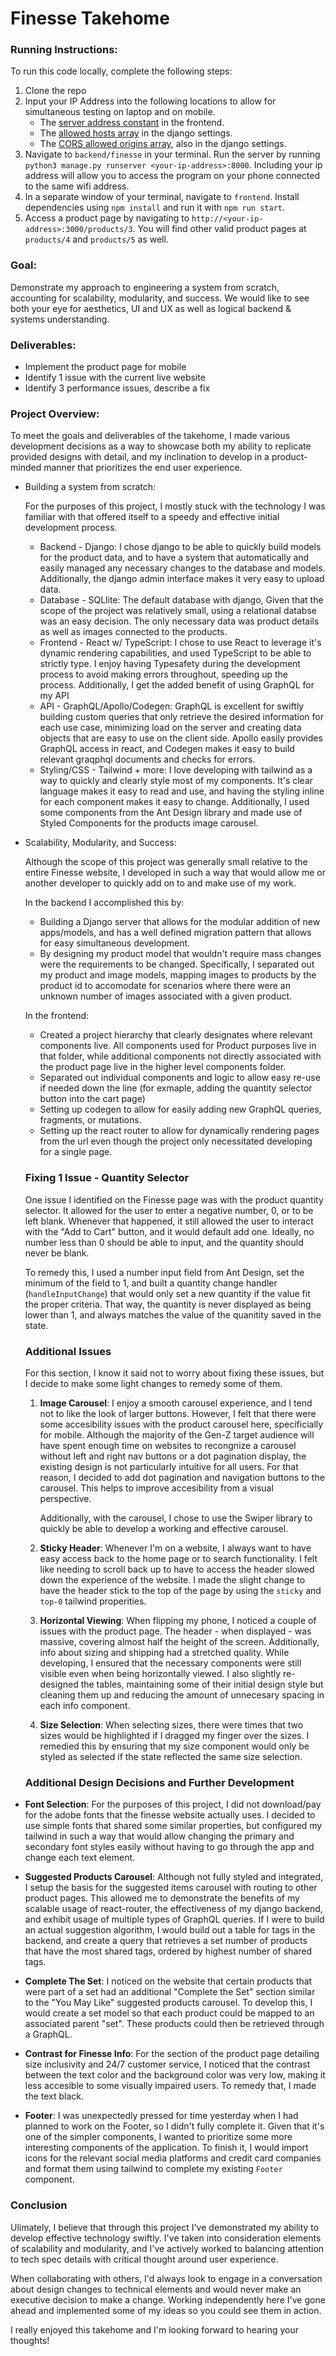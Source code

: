 # Finesse Takehome

### Running Instructions:

To run this code locally, complete the following steps:

1. Clone the repo
2. Input your IP Address into the following locations to allow for simultaneous testing on laptop and on mobile.
   - The [server address constant](https://github.com/smashed-toes/finesse-takehome/blob/8a999c3b546ef4c7228a4fb1e05168d35cd859a5/frontend/src/utils/constants.tsx#L2) in the frontend.
   - The [allowed hosts array](https://github.com/smashed-toes/finesse-takehome/blob/8a999c3b546ef4c7228a4fb1e05168d35cd859a5/backend/finesse/finesse/settings.py#L30) in the django settings.
   - The [CORS allowed origins array](https://github.com/smashed-toes/finesse-takehome/blob/8a999c3b546ef4c7228a4fb1e05168d35cd859a5/backend/finesse/finesse/settings.py#L64), also in the django settings.
3. Navigate to `backend/finesse` in your terminal. Run the server by running `python3 manage.py runserver <your-ip-address>:8000`. Including your ip address will allow you to access the program on your phone connected to the same wifi address.
4. In a separate window of your terminal, navigate to `frontend`. Install dependencies using `npm install` and run it with `npm run start`.
5. Access a product page by navigating to `http://<your-ip-address>:3000/products/3`. You will find other valid product pages at `products/4` and `products/5` as well.

### Goal:

Demonstrate my approach to engineering a system
from scratch, accounting for scalability, modularity, and success. We would like to see
both your eye for aesthetics, UI and UX as well as logical backend & systems understanding.

### Deliverables:

- Implement the product page for mobile
- Identify 1 issue with the current live website
- Identify 3 performance issues, describe a fix

### Project Overview:

To meet the goals and deliverables of the takehome, I made various development decisions as a way to showcase both my ability to replicate provided designs with detail, and my inclination to develop in a product-minded manner that prioritizes the end user experience.

- Building a system from scratch:

  For the purposes of this project, I mostly stuck with the technology I was familiar with that offered itself to a speedy and effective initial development process.

  - Backend - Django: I chose django to be able to quickly build models for the product data, and to have a system that automatically and easily managed any necessary changes to the database and models. Additionally, the django admin interface makes it very easy to upload data.
  - Database - SQLlite: The default database with django, Given that the scope of the project was relatively small, using a relational databse was an easy decision. The only necessary data was product details as well as images connected to the products.
  - Frontend - React w/ TypeScript: I chose to use React to leverage it's dynamic rendering capabilities, and used TypeScript to be able to strictly type. I enjoy having Typesafety during the development process to avoid making errors throughout, speeding up the process. Additionally, I get the added benefit of using GraphQL for my API
  - API - GraphQL/Apollo/Codegen: GraphQL is excellent for swiftly building custom queries that only retrieve the desired information for each use case, minimizing load on the server and creating data objects that are easy to use on the client side. Apollo easily provides GraphQL access in react, and Codegen makes it easy to build relevant graqphql documents and checks for errors.
  - Styling/CSS - Tailwind + more: I love developing with tailwind as a way to quickly and clearly style most of my components. It's clear language makes it easy to read and use, and having the styling inline for each component makes it easy to change. Additionally, I used some components from the Ant Design library and made use of Styled Components for the products image carousel.

- Scalability, Modularity, and Success:

  Although the scope of this project was generally small relative to the entire Finesse website, I developed in such a way that would allow me or another developer to quickly add on to and make use of my work.

  In the backend I accomplished this by:

  - Building a Django server that allows for the modular addition of new apps/models, and has a well defined migration pattern that allows for easy simultaneous development.
  - By designing my product model that wouldn't require mass changes were the requirements to be changed. Specifically, I separated out my product and image models, mapping images to products by the product id to accomodate for scenarios where there were an unknown number of images associated with a given product.

  In the frontend:

  - Created a project hierarchy that clearly designates where relevant components live. All components used for Product purposes live in that folder, while additional components not directly associated with the product page live in the higher level components folder.
  - Separated out individual components and logic to allow easy re-use if needed down the line (for exmaple, adding the quantity selector button into the cart page)
  - Setting up codegen to allow for easily adding new GraphQL queries, fragments, or mutations.
  - Setting up the react router to allow for dynamically rendering pages from the url even though the project only necessitated developing for a single page.

  ### Fixing 1 Issue - Quantity Selector

  One issue I identified on the Finesse page was with the product quantity selector. It allowed for the user to enter a negative number, 0, or to be left blank. Whenever that happened, it still allowed the user to interact with the "Add to Cart" button, and it would default add one. Ideally, no number less than 0 should be able to input, and the quantity should never be blank.

  To remedy this, I used a number input field from Ant Design, set the minimum of the field to 1, and built a quantity change handler (`handleInputChange`) that would only set a new quantity if the value fit the proper criteria. That way, the quantity is never displayed as being lower than 1, and always matches the value of the quanitity saved in the state.

  ### Additional Issues

  For this section, I know it said not to worry about fixing these issues, but I decide to make some light changes to remedy some of them.

  1. **Image Carousel**: I enjoy a smooth carousel experience, and I tend not to like the look of larger buttons. However, I felt that there were some accesibility issues with the product carousel here, specificially for mobile. Although the majority of the Gen-Z target audience will have spent enough time on websites to recongnize a carousel without left and right nav buttons or a dot pagination display, the existing design is not particularly intuitive for all users. For that reason, I decided to add dot pagination and navigation buttons to the carousel. This helps to improve accesibility from a visual perspective.

     Additionally, with the carousel, I chose to use the Swiper library to quickly be able to develop a working and effective carousel.

  2. **Sticky Header**: Whenever I'm on a website, I always want to have easy access back to the home page or to search functionality. I felt like needing to scroll back up to have to access the header slowed down the experience of the website. I made the slight change to have the header stick to the top of the page by using the `sticky` and `top-0` tailwind properities.

  3. **Horizontal Viewing**: When flipping my phone, I noticed a couple of issues with the product page. The header - when displayed - was massive, covering almost half the height of the screen. Additionally, info about sizing and shipping had a stretched quality. While developing, I ensured that the necessary components were still visible even when being horizontally viewed. I also slightly re-designed the tables, maintaining some of their initial design style but cleaning them up and reducing the amount of unnecesary spacing in each info component.

  4. **Size Selection**: When selecting sizes, there were times that two sizes would be highlighted if I dragged my finger over the sizes. I remedied this by ensuring that my size component would only be styled as selected if the state reflected the same size selection.

  ### Additional Design Decisions and Further Development

- **Font Selection**: For the purposes of this project, I did not download/pay for the adobe fonts that the finesse website actually uses. I decided to use simple fonts that shared some similar properties, but configured my tailwind in such a way that would allow changing the primary and secondary font styles easily without having to go through the app and change each text element.

- **Suggested Products Carousel**: Although not fully styled and integrated, I setup the basis for the suggested items carousel with routing to other product pages. This allowed me to demonstrate the benefits of my scalable usage of react-router, the effectiveness of my django backend, and exhibit usage of multiple types of GraphQL queries. If I were to build an actual suggestion algorithm, I would build out a table for tags in the backend, and create a query that retrieves a set number of products that have the most shared tags, ordered by highest number of shared tags.

- **Complete The Set**: I noticed on the website that certain products that were part of a set had an additional "Complete the Set" section similar to the "You May Like" suggested products carousel. To develop this, I would create a set model so that each product could be mapped to an associated parent "set". These products could then be retrieved through a GraphQL.

- **Contrast for Finesse Info**: For the section of the product page detailing size inclusivity and 24/7 customer service, I noticed that the contrast between the text color and the background color was very low, making it less accesible to some visually impaired users. To remedy that, I made the text black.

- **Footer**: I was unexpectedly pressed for time yesterday when I had planned to work on the Footer, so I didn't fully complete it. Given that it's one of the simpler components, I wanted to prioritize some more interesting components of the application. To finish it, I would import icons for the relevant social media platforms and credit card companies and format them using tailwind to complete my existing `Footer` component.

### Conclusion

Ulimately, I believe that through this project I've demonstrated my ability to develop effective technology swiftly. I've taken into consideration elements of scalability and modularity, and I've actively worked to balancing attention to tech spec details with critical thought around user experience.

When collaborating with others, I'd always look to engage in a conversation about design changes to technical elements and would never make an executive decision to make a change. Working independently here I've gone ahead and implemented some of my ideas so you could see them in action.

I really enjoyed this takehome and I'm looking forward to hearing your thoughts!
